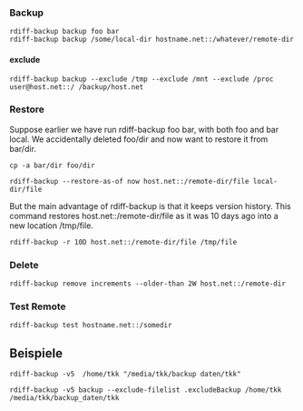 


### Backup
```
rdiff-backup backup foo bar
rdiff-backup backup /some/local-dir hostname.net::/whatever/remote-dir
```


#### exclude
```
rdiff-backup backup --exclude /tmp --exclude /mnt --exclude /proc user@host.net::/ /backup/host.net
```

### Restore



Suppose earlier we have run rdiff-backup foo bar, with both foo and bar local. We accidentally deleted foo/dir and now want to restore it from bar/dir.
```
cp -a bar/dir foo/dir
```

```
rdiff-backup --restore-as-of now host.net::/remote-dir/file local-dir/file
```




But the main advantage of rdiff-backup is that it keeps version history. This command restores host.net::/remote-dir/file as it was 10 days ago into a new location /tmp/file.
```
rdiff-backup -r 10D host.net::/remote-dir/file /tmp/file
```
### Delete

```
rdiff-backup remove increments --older-than 2W host.net::/remote-dir
```

### Test Remote
```
rdiff-backup test hostname.net::/somedir
```
## Beispiele
```
rdiff-backup -v5  /home/tkk "/media/tkk/backup daten/tkk"

rdiff-backup -v5 backup --exclude-filelist .excludeBackup /home/tkk /media/tkk/backup_daten/tkk


```